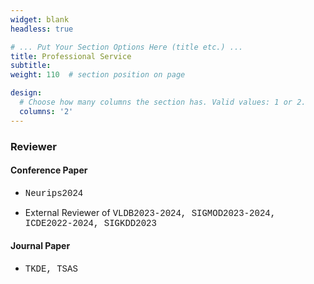 ```yaml
---
widget: blank
headless: true

# ... Put Your Section Options Here (title etc.) ...
title: Professional Service
subtitle:
weight: 110  # section position on page

design:
  # Choose how many columns the section has. Valid values: 1 or 2.
  columns: '2'
---
```


### Reviewer

#### Conference Paper

* <span style="font-family: 'Courier', monospace;"> Neurips2024 </span>

* External Reviewer of <span style="font-family: 'Courier', monospace;"> VLDB2023-2024, SIGMOD2023-2024, ICDE2022-2024, SIGKDD2023 </span>

#### Journal Paper
* <span style="font-family: 'Courier', monospace;"> TKDE, TSAS </span>
